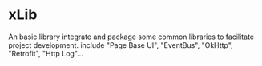 # xLib
An basic library integrate and package some common libraries to facilitate project development. include "Page Base UI", "EventBus", "OkHttp", "Retrofit", "Http Log"...

